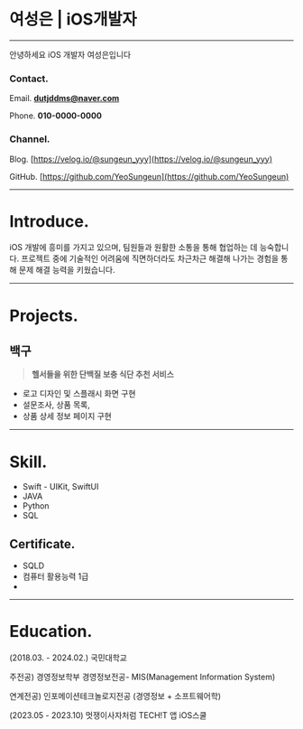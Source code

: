 # 여성은 | iOS개발자

---

안녕하세요 iOS 개발자 여성은입니다


### Contact.

Email. **dutjddms@naver.com**

Phone. **010-0000-0000**

### Channel.

Blog. [https://velog.io/@sungeun_yyy](https://velog.io/@sungeun_yyy)

GitHub. [https://github.com/YeoSungeun](https://github.com/YeoSungeun)

---

# Introduce.

iOS 개발에 흥미를 가지고 있으며, 팀원들과 원활한 소통을 통해 협업하는 데 능숙합니다. 프로젝트 중에 기술적인 어려움에 직면하더라도 차근차근 해결해 나가는 경험을 통해 문제 해결 능력을 키웠습니다. 

---

# Projects.

## 백구

> **헬서들을 위한 단백질 보충 식단 추천 서비스**
> 
- 로고 디자인 및 스플래시 화면 구현
- 설문조사, 상품 목록,
- 상품 상세 정보 페이지 구현

---

# Skill.

- Swift - UIKit, SwiftUI
- JAVA
- Python
- SQL

## Certificate.

- SQLD
- 컴퓨터 활용능력 1급
- 

---

# Education.

(2018.03. - 2024.02.) 국민대학교 

주전공) 경영정보학부 경영정보전공- MIS(Management Information System)

연계전공) 인포메이션테크놀로지전공 (경영정보 + 소프트웨어학)

(2023.05 - 2023.10) 멋쟁이사자처럼 TECH!T 앱 iOS스쿨
